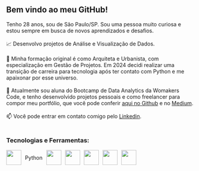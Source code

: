 ## Bem vindo ao meu GitHub!

Tenho 28 anos, sou de São Paulo/SP. Sou uma pessoa muito curiosa e estou sempre em busca de novos aprendizados e desafios.
<br></br>
:chart_with_upwards_trend: Desenvolvo projetos de Análise e Visualização de Dados.<br></br>
:triangular_ruler: Minha formação original é como Arquiteta e Urbanista, com especialização em Gestão de Projetos. Em 2024 decidi realizar uma transição de carreira para tecnologia após ter contato com Python e me apaixonar por esse universo.<br></br>
:book: Atualmente sou aluna do Bootcamp de Data Analytics da Womakers Code, e tenho desenvolvido projetos pessoais e como freelancer para compor meu portfólio, que você pode conferir [aqui no Github](https://github.com/anandaviana?tab=repositories) e no [Medium](https://medium.com/@anandadsv "Medium"). <br></br>
:mailbox: Você pode entrar em contato comigo pelo [Linkedin](https://www.linkedin.com/in/ananda-viana-86ba2815a/ "Linkedin"). <br></br>

### Tecnologias e Ferramentas:
<div style="display: flex; align-items: center; gap: 10px;">
   <img src="https://cdn.jsdelivr.net/gh/devicons/devicon@latest/icons/python/python-original.svg" width="40" height="40" />
   <div> Python </div>
   <img src="https://cdn.jsdelivr.net/gh/devicons/devicon@latest/icons/pandas/pandas-original.svg" width="40" height="40" />
   <img src="https://cdn.jsdelivr.net/gh/devicons/devicon@latest/icons/numpy/numpy-original.svg" width="40" height="40" /> 
   <img src="https://cdn.jsdelivr.net/gh/devicons/devicon@latest/icons/matplotlib/matplotlib-original.svg" width="40" height="40" />
   <img src="https://cdn.jsdelivr.net/gh/devicons/devicon@latest/icons/git/git-original.svg" width="40" height="40" />
   <img src="https://cdn.jsdelivr.net/gh/devicons/devicon@latest/icons/github/github-original.svg" width="40" height="40" />
</div>
